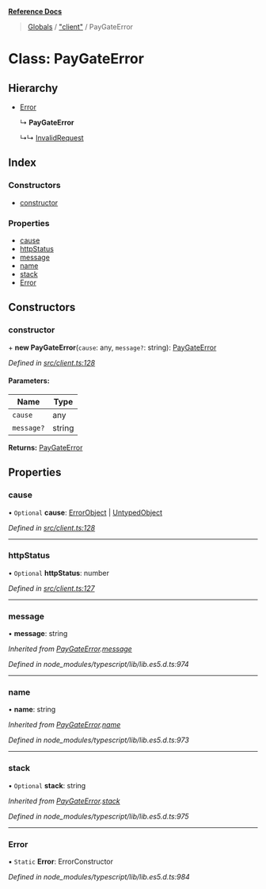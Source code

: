 **[Reference Docs](../README.md)**

> [Globals](../README.md) / ["client"](../modules/_client_.md) / PayGateError

# Class: PayGateError

## Hierarchy

- [Error](_client_.paygateerror.md#error)

  ↳ **PayGateError**

  ↳↳ [InvalidRequest](_client_.invalidrequest.md)

## Index

### Constructors

- [constructor](_client_.paygateerror.md#constructor)

### Properties

- [cause](_client_.paygateerror.md#cause)
- [httpStatus](_client_.paygateerror.md#httpstatus)
- [message](_client_.paygateerror.md#message)
- [name](_client_.paygateerror.md#name)
- [stack](_client_.paygateerror.md#stack)
- [Error](_client_.paygateerror.md#error)

## Constructors

### constructor

\+ **new PayGateError**(`cause`: any, `message?`: string): [PayGateError](_client_.paygateerror.md)

_Defined in [src/client.ts:128](https://github.com/distributhor/paygate-sdk/blob/2f1873c/src/client.ts#L128)_

#### Parameters:

| Name       | Type   |
| ---------- | ------ |
| `cause`    | any    |
| `message?` | string |

**Returns:** [PayGateError](_client_.paygateerror.md)

## Properties

### cause

• `Optional` **cause**: [ErrorObject](../interfaces/_types_.errorobject.md) \| [UntypedObject](../interfaces/_types_.untypedobject.md)

_Defined in [src/client.ts:128](https://github.com/distributhor/paygate-sdk/blob/2f1873c/src/client.ts#L128)_

---

### httpStatus

• `Optional` **httpStatus**: number

_Defined in [src/client.ts:127](https://github.com/distributhor/paygate-sdk/blob/2f1873c/src/client.ts#L127)_

---

### message

• **message**: string

_Inherited from [PayGateError](_client_.paygateerror.md).[message](_client_.paygateerror.md#message)_

_Defined in node_modules/typescript/lib/lib.es5.d.ts:974_

---

### name

• **name**: string

_Inherited from [PayGateError](_client_.paygateerror.md).[name](_client_.paygateerror.md#name)_

_Defined in node_modules/typescript/lib/lib.es5.d.ts:973_

---

### stack

• `Optional` **stack**: string

_Inherited from [PayGateError](_client_.paygateerror.md).[stack](_client_.paygateerror.md#stack)_

_Defined in node_modules/typescript/lib/lib.es5.d.ts:975_

---

### Error

▪ `Static` **Error**: ErrorConstructor

_Defined in node_modules/typescript/lib/lib.es5.d.ts:984_
